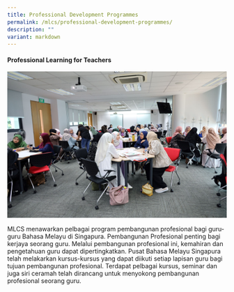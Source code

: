 ```yaml
---
title: Professional Development Programmes
permalink: /mlcs/professional-development-programmes/
description: ""
variant: markdown
---
```

#### **Professional Learning for Teachers**

![](/images/017kursus.jpg)

MLCS menawarkan pelbagai program pembangunan profesional bagi guru-guru Bahasa Melayu di Singapura. Pembangunan Profesional penting bagi kerjaya seorang guru. Melalui pembangunan profesional ini, kemahiran dan pengetahuan guru dapat dipertingkatkan. Pusat Bahasa Melayu Singapura telah melakarkan kursus-kursus yang dapat diikuti setiap lapisan guru bagi tujuan pembangunan profesional. Terdapat pelbagai kursus, seminar dan juga siri ceramah telah dirancang untuk menyokong pembangunan profesional seorang guru.